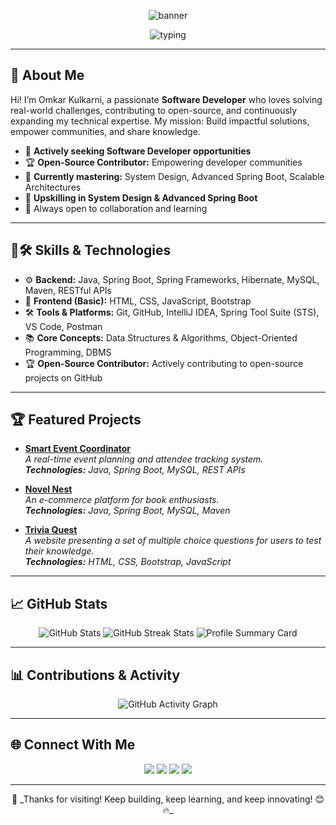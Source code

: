 <!-- Omkar Kulkarni - 🚀 Software Developer & Open-Source Enthusiast -->

<p align="center">
  <img src="https://capsule-render.vercel.app/api?type=waving&color=gradient&height=180&section=header&text=Hi%20I'm%20Omkar%20Kulkarni%20🚀&fontSize=38&animation=fadeIn" alt="banner" />
</p>
<p align="center">
  <img src="https://readme-typing-svg.demolab.com?font=Fira+Code&size=22&pause=1000&width=435&lines=Passionate+Software+Developer;Open-Source+Contributor;Spring+Boot+Enthusiast;Always+Learning+%F0%9F%92%AB" alt="typing" />
</p>

---

## 🌟 About Me

Hi! I’m Omkar Kulkarni, a passionate **Software Developer** who loves solving real-world challenges, contributing to open-source, and continuously expanding my technical expertise. My mission: Build impactful solutions, empower communities, and share knowledge.

- 💼 **Actively seeking Software Developer opportunities**
- 🏆 **Open-Source Contributor:** Empowering developer communities
- 🧠 **Currently mastering:** System Design, Advanced Spring Boot, Scalable Architectures
- 🌱 **Upskilling in System Design & Advanced Spring Boot**
- 🤝 Always open to collaboration and learning

---

## 🔧🛠️ Skills & Technologies

- ⚙️ **Backend:** Java, Spring Boot, Spring Frameworks, Hibernate, MySQL, Maven, RESTful APIs
- 🎨 **Frontend (Basic):** HTML, CSS, JavaScript, Bootstrap
- 🛠️ **Tools & Platforms:** Git, GitHub, IntelliJ IDEA, Spring Tool Suite (STS), VS Code, Postman
- 📚 **Core Concepts:** Data Structures & Algorithms, Object-Oriented Programming, DBMS
- 🏆 **Open-Source Contributor:** Actively contributing to open-source projects on GitHub

---

## 🏆 Featured Projects

- [**Smart Event Coordinator**](https://github.com/omkarkulkarni2704/Smart-Event-Coordinator)  
  _A real-time event planning and attendee tracking system.<br>
  <strong>Technologies:</strong> Java, Spring Boot, MySQL, REST APIs_

- [**Novel Nest**](https://github.com/omkarkulkarni2704/NovelNest)  
  _An e-commerce platform for book enthusiasts.<br>
  <strong>Technologies:</strong> Java, Spring Boot, MySQL, Maven_

- [**Trivia Quest**](https://github.com/omkarkulkarni2704/Trivia-Quest)  
  _A website presenting a set of multiple choice questions for users to test their knowledge.<br>
  <strong>Technologies:</strong> HTML, CSS, Bootstrap, JavaScript_
---

## 📈 GitHub Stats

<p align="center">
  <img src="https://github-readme-stats.vercel.app/api?username=omkarkulkarni2704&show_icons=true&theme=radical" alt="GitHub Stats" />
  <img src="https://github-readme-streak-stats.herokuapp.com/?user=omkarkulkarni2704&theme=radical" alt="GitHub Streak Stats" />
  <img src="https://github-profile-summary-cards.vercel.app/api/cards/profile-details?username=omkarkulkarni2704&theme=github_dark" alt="Profile Summary Card" />
</p>

---

## 📊 Contributions & Activity

<p align="center">
  <img src="https://github-readme-activity-graph.vercel.app/graph?username=omkarkulkarni2704&theme=github-compact" alt="GitHub Activity Graph" />
</p>

---


## 🌐 Connect With Me

<p align="center">
  <a href="https://github.com/omkarkulkarni2704"><img src="https://img.shields.io/badge/GitHub-%40omkarkulkarni2704-239a3b.svg" /></a>
  <a href="https://www.linkedin.com/in/omkarkulkarni-dev/"><img src="https://img.shields.io/badge/LinkedIn-%40omkarkulkarni-0c66c3.svg" /></a>
  <a href="mailto:omkarkulkarni2704@gmail.com"><img src="https://img.shields.io/badge/Gmail-Contact%20Me-D14836?logo=gmail&logoColor=white" /></a>
  <img src="https://komarev.com/ghpvc/?username=omkarkulkarni2704&label=Profile%20Views&color=0e75b6&style=flat" />
</p>

---

<p align="center">
  🌟 _Thanks for visiting! Keep building, keep learning, and keep innovating! 😊🔥_
</p>
